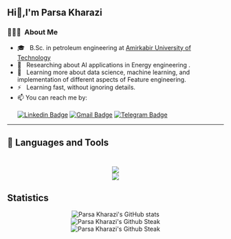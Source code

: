 ## Hi👋,I'm Parsa Kharazi

<!--
**parsakharazi10/parsakharazi10** is a ✨ _special_ ✨ repository because its `README.md` (this file) appears on your GitHub profile.

Here are some ideas to get you started:

- 🔭 I’m currently working on ...
- 🌱 I’m currently learning ...
- 👯 I’m looking to collaborate on ...
- 🤔 I’m looking for help with ...
- 💬 Ask me about ...
- 📫 How to reach me: ...
- 😄 Pronouns: ...
- ⚡ Fun fact: ...
-->

### 👨🏻‍💻 &nbsp;About Me
- 🎓 &nbsp; B.Sc. in petroleum engineering at [Amirkabir University of Technology](https://aut.ac.ir/)
- 🤔 &nbsp; Researching about AI applications in Energy engineering .
- 🌱 &nbsp; Learning more about data science, machine learning, and implementation of different aspects of Feature engineering.
- ⚡️ &nbsp; Learning fast, without ignoring details.
- 📫 You can reach me by:<br><br>
[![Linkedin Badge](https://img.shields.io/badge/-LinkedIn-0077B5?style=for-the-badge&logo=linkedin&logoColor=white)](http://www.linkedin.com/in/parsa-kharazi-55bb49246)
[![Gmail Badge](https://img.shields.io/badge/Gmail-D14836?style=for-the-badge&logo=gmail&logoColor=white)](mailto:pkharazi1080@gmail.com)
[![Telegram Badge](https://img.shields.io/badge/Telegram-2CA5E0?style=for-the-badge&logo=telegram&logoColor=white)](https://www.t.me/parsakharazi)
---

<h2>
  🔨 Languages and Tools<br><br>
</h2>

<p align="center">
  <a href="https://skillicons.dev">
    <img src="https://skillicons.dev/icons?i=python,vscode,fastapi,Pytorch,Tensorflow" /><br>
    <img src="https://skillicons.dev/icons?i=pytorch,postgres,mysql,cpp,c,git" />
  </a>
</p>

## Statistics

<p align="center">
  <img src="https://github-readme-stats.vercel.app/api?username=parsakharazi10&show_icons=true&theme=monokai" alt="Parsa Kharazi's GitHub stats" /><br />
  <img src="https://github-readme-streak-stats.herokuapp.com/?user=parsakharazi10&theme=monokai" alt="Parsa Kharazi's Github Steak" /><br />
  <img src="https://github-readme-stats.vercel.app/api/top-langs/?username=parsakharazi10&langs_count=6&theme=dark" alt="Parsa Kharazi's Github Steak" />
</p>

